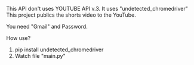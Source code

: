This API don't uses YOUTUBE API v.3. It uses "undetected_chromedriver" 
This project publics the shorts video to the YouTube.

You need "Gmail" and Password.

How use? 
1. pip install undetected_chromedriver
2. Watch file "main.py"
